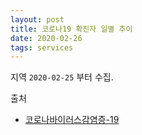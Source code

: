 ```yaml
---
layout: post
title: 코로나19 확진자 일별 추이
date: 2020-02-26
tags: services
---
```


<canvas id="myChart"></canvas>

<script>
require(['init'], (initTest) => {
  require(['jquery', '/assets/vendor/Chart.bundle.min.js'], function(jquery, Chart){
    $(document).ready(function(){
      const AREAS = ['국내', '서울', '경기도', '부산', '대구', '경북'];
      const AREAS_INDEX_DOMESTIC = 0;
      const AREAS_INDEX_SEOUL = 1;
      const AREAS_INDEX_GYENGGI = 2;
      const AREAS_INDEX_BUSAN = 3;
      const AREAS_INDEX_DAEGU = 4;
      const AREAS_INDEX_GYEONBUK = 5;
      const BORDER_COLORS = [
        'rgba(235, 64, 52, 0.3)',
        'rgba(235, 164, 52, 0.3)',
        'rgba(235, 220, 52, 0.3)',
        'rgba(168, 235, 52, 0.3)',
        'rgba(52, 165, 235, 0.3)',
        'rgba(132, 46, 230, 0.3)',
      ];

      const COVID19_INDEX_DATE = 0;
      const COVID19_INDEX_COUNT = 1;
      const COVID19_INDEX_TYPE = 2;
      const COVID19_INDEX_DESC = 3;

      const COVID19 = [
        ['2020-01-27', '4', AREAS[AREAS_INDEX_DOMESTIC], '오전, 질병관리본부'],
        ['2020-02-01', '12', AREAS[AREAS_INDEX_DOMESTIC], '09시, 질병관리본부'],
        ['2020-02-02', '15', AREAS[AREAS_INDEX_DOMESTIC], '09시, 질병관리본부'],
        ['2020-02-09', '25', AREAS[AREAS_INDEX_DOMESTIC], '09시, 질병관리본부'],
        ['2020-02-17', '30', AREAS[AREAS_INDEX_DOMESTIC], '09시, 질병관리본부'],
      	['2020-02-18', '31', AREAS[AREAS_INDEX_DOMESTIC], '09시, 질병관리본부'],
        ['2020-02-20', '104', AREAS[AREAS_INDEX_DOMESTIC], '16시, 질병관리본부'],
        ['2020-02-21', '156', AREAS[AREAS_INDEX_DOMESTIC], '09시, 질병관리본부'],
        ['2020-02-22', '433', AREAS[AREAS_INDEX_DOMESTIC], '16시, 질병관리본부'],
        ['2020-02-23', '602', AREAS[AREAS_INDEX_DOMESTIC], '16시, 질병관리본부'],
        ['2020-02-24', '763', AREAS[AREAS_INDEX_DOMESTIC], '09시, 질병관리본부'],
        ['2020-02-25', '893', AREAS[AREAS_INDEX_DOMESTIC], '09시, 중앙방역대책본부'],
      	['2020-02-26', '1146', AREAS[AREAS_INDEX_DOMESTIC], '09시, 질병관리본부'],
        ['2020-02-27', '1727', AREAS[AREAS_INDEX_DOMESTIC], '16시, 질병관리본부'],
        ['2020-02-28', '2333', AREAS[AREAS_INDEX_DOMESTIC], '16시, 질병관리본부'],
        ['2020-03-01', '3736', AREAS[AREAS_INDEX_DOMESTIC], '16시, 질병관리본부'],
        ['2020-03-02', '4212', AREAS[AREAS_INDEX_DOMESTIC], '00시, 질병관리본부'],
        ['2020-03-03', '4812', AREAS[AREAS_INDEX_DOMESTIC], '00시, 질병관리본부'],
        ['2020-03-04', '5289', AREAS[AREAS_INDEX_DOMESTIC], '00시, 중간값'],
        ['2020-03-05', '5766', AREAS[AREAS_INDEX_DOMESTIC], '00시, 질병관리본부'],
        ['2020-03-06', '6266', AREAS[AREAS_INDEX_DOMESTIC], '00시, 중간값'],
        ['2020-03-07', '6767', AREAS[AREAS_INDEX_DOMESTIC], '00시, 질병관리본부'],

        ['2020-02-25', '33', AREAS[AREAS_INDEX_SEOUL], '16시, 질병관리본부'],
        ['2020-02-26', '41', AREAS[AREAS_INDEX_SEOUL], '16시, 질병관리본부'],
        ['2020-02-27', '59', AREAS[AREAS_INDEX_SEOUL], '10시, 서울시'],
        ['2020-02-28', '62', AREAS[AREAS_INDEX_SEOUL], '16시, 질병관리본부'],
        ['2020-03-01', '87', AREAS[AREAS_INDEX_SEOUL], '16시, 질병관리본부'],
        ['2020-03-02', '92', AREAS[AREAS_INDEX_SEOUL], '중간값'],
        ['2020-03-03', '98', AREAS[AREAS_INDEX_SEOUL], '16시, 질병관리본부'],
        ['2020-03-04', '100.5', AREAS[AREAS_INDEX_SEOUL], '중간값'],
        ['2020-03-05', '103', AREAS[AREAS_INDEX_SEOUL], '00시, 질병관리본부'],
        ['2020-03-06', '105', AREAS[AREAS_INDEX_SEOUL], '중간값'],
        ['2020-03-07', '108', AREAS[AREAS_INDEX_SEOUL], '00시, 질병관리본부'],

        ['2020-02-27', '59', AREAS[AREAS_INDEX_GYENGGI], '10시, 경기도'],
        ['2020-02-28', '63', AREAS[AREAS_INDEX_GYENGGI], '16시, 경기도'],
        ['2020-03-01', '89', AREAS[AREAS_INDEX_GYENGGI], '16시, 질병관리본부'],
        ['2020-03-02', '91', AREAS[AREAS_INDEX_GYENGGI], '중간값'],
        ['2020-03-03', '94', AREAS[AREAS_INDEX_GYENGGI], '00시, 질병관리본부'],
        ['2020-03-04', '102', AREAS[AREAS_INDEX_GYENGGI], '중간값'],
        ['2020-03-05', '110', AREAS[AREAS_INDEX_GYENGGI], '00시, 질병관리본부'],
        ['2020-03-06', '120', AREAS[AREAS_INDEX_GYENGGI], '중간값'],
        ['2020-03-07', '130', AREAS[AREAS_INDEX_GYENGGI], '00시, 질병관리본부'],

        ['2020-02-25', '43', AREAS[AREAS_INDEX_BUSAN], '16시, 질병관리본부'],
        ['2020-02-26', '58', AREAS[AREAS_INDEX_BUSAN], '16시, 질병관리본부'],
        ['2020-02-27', '60', AREAS[AREAS_INDEX_BUSAN], '17시, 부산시'],
        ['2020-02-28', '65', AREAS[AREAS_INDEX_BUSAN], '16시, 질병관리본부'],
        ['2020-03-01', '83', AREAS[AREAS_INDEX_BUSAN], '16시, 질병관리본부'],
        ['2020-03-02', '86', AREAS[AREAS_INDEX_BUSAN], '중간값'],
        ['2020-03-03', '90', AREAS[AREAS_INDEX_BUSAN], '00시, 질병관리본부'],
        ['2020-03-04', '91', AREAS[AREAS_INDEX_BUSAN], '중간값'],
        ['2020-03-05', '92', AREAS[AREAS_INDEX_BUSAN], '00시, 질병관리본부'],
        ['2020-03-06', '94', AREAS[AREAS_INDEX_BUSAN], '중간값'],
        ['2020-03-07', '96', AREAS[AREAS_INDEX_BUSAN], '00시, 질병관리본부'],

        ['2020-02-25', '541', AREAS[AREAS_INDEX_DAEGU], '16시, 질병관리본부'],
        ['2020-02-26', '705', AREAS[AREAS_INDEX_DAEGU], '16시, 질병관리본부'],
        ['2020-02-27', '1132', AREAS[AREAS_INDEX_DAEGU], '16시, 대구시'],
        ['2020-02-28', '1579', AREAS[AREAS_INDEX_DAEGU], '16시, 질병관리본부'],
        ['2020-03-01', '2705', AREAS[AREAS_INDEX_DAEGU], '16시, 질병관리본부'],
        ['2020-03-02', '3153', AREAS[AREAS_INDEX_DAEGU], '중간값'],
        ['2020-03-03', '3601', AREAS[AREAS_INDEX_DAEGU], '00시, 질병관리본부'],
        ['2020-03-04', '3964', AREAS[AREAS_INDEX_DAEGU], '중간값'],
        ['2020-03-05', '4327', AREAS[AREAS_INDEX_DAEGU], '00시, 질병관리본부'],
        ['2020-03-06', '4705', AREAS[AREAS_INDEX_DAEGU], '중간값'],
        ['2020-03-07', '5084', AREAS[AREAS_INDEX_DAEGU], '00시, 질병관리본부'],

        ['2020-02-25', '240', AREAS[AREAS_INDEX_GYEONBUK], '16시, 질병관리본부'],
        ['2020-02-26', '309', AREAS[AREAS_INDEX_GYEONBUK], '16시, 질병관리본부'],
        ['2020-02-27', '337', AREAS[AREAS_INDEX_GYEONBUK], '16시, 질병관리본부'],
        ['2020-02-28', '409', AREAS[AREAS_INDEX_GYEONBUK], '16시, 질병관리본부'],
        ['2020-03-01', '555', AREAS[AREAS_INDEX_GYEONBUK], '16시, 질병관리본부'],
        ['2020-03-02', '620', AREAS[AREAS_INDEX_GYEONBUK], '중간값'],
        ['2020-03-03', '685', AREAS[AREAS_INDEX_GYEONBUK], '16시, 질병관리본부'],
        ['2020-03-04', '773', AREAS[AREAS_INDEX_GYEONBUK], '중간값'],
        ['2020-03-05', '861', AREAS[AREAS_INDEX_GYEONBUK], '00시, 질병관리본부'],
        ['2020-03-06', '955', AREAS[AREAS_INDEX_GYEONBUK], '중간값'],
        ['2020-03-07', '1049', AREAS[AREAS_INDEX_GYEONBUK], '00시, 질병관리본부'],
      ];

      const COVID19_LABELS = COVID19
        .map(d => d[COVID19_INDEX_DATE])
        .reduce((unique, item) => unique.includes(item)? unique:[...unique, item], []);

      function getDataFromCovid19(standard, type, colIndex) {
        return standard
        	.slice()
        	.map(l => {
        		var filteredItems = COVID19.filter(d => d[COVID19_INDEX_TYPE] == type).filter(s => s[COVID19_INDEX_DATE]==l);
        		if(filteredItems.length > 0) {
        			return filteredItems[0][colIndex];
        		} else {
        			return '';
        		}
        	});
      }

      function getDatasets(standard) {
        return AREAS.map(area => {
        	let defaultDataset = {
        		label: '',
        		backgroundColor: 'rgba(0, 0, 0, 0.0)',
        		borderColor: BORDER_COLORS[AREAS.indexOf(area)],
        		data: [],
        	};
        	let areaDataset = {
        		label : area,
            data: getDataFromCovid19(standard, area, COVID19_INDEX_COUNT),
        	};
        	return Object.assign(defaultDataset, areaDataset);
        });
      }

      let ctx = document.getElementById('myChart').getContext('2d');
      let chart = new Chart(ctx, {
        type: 'line', // The type of chart we want to create

        data: { // The data for our dataset
            labels: COVID19_LABELS,
            datasets: getDatasets(COVID19_LABELS),
        },

        // Configuration options go here
        options: {
          tooltips: {
            callbacks: {
              afterLabel : (tooltipItem, chart) => {
                //console.log(tooltipItem, chart);
                return getDataFromCovid19(COVID19_LABELS, AREAS[tooltipItem.datasetIndex], COVID19_INDEX_DESC)[tooltipItem.index];
              },
            }
          }
        }
      });//end of chart
    });//end of document ready
  });//end of chartjs
});//end of init
</script>

지역 `2020-02-25` 부터 수집.

출처
- [코로나바이러스감염증-19](http://ncov.mohw.go.kr/bdBoardList_Real.do?brdId=1&brdGubun=13&ncvContSeq=&contSeq=&board_id=&gubun=)
